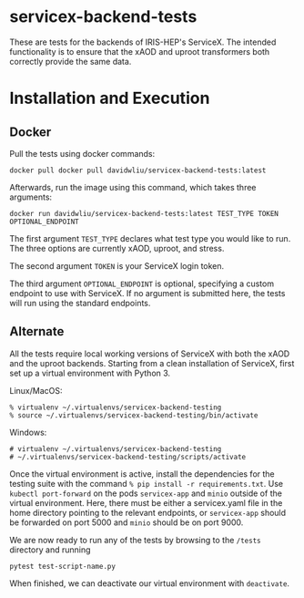 # servicex-backend-tests

These are tests for the backends of IRIS-HEP's ServiceX. The intended functionality is to ensure that the xAOD and uproot transformers both correctly provide the same data.

# Installation and Execution

## Docker

Pull the tests using docker commands:

```
docker pull docker pull davidwliu/servicex-backend-tests:latest
```

Afterwards, run the image using this command, which takes three arguments:

```
docker run davidwliu/servicex-backend-tests:latest TEST_TYPE TOKEN OPTIONAL_ENDPOINT
```

The first argument `TEST_TYPE` declares what test type you would like to run. The three options are currently xAOD, uproot, and stress.

The second argument `TOKEN` is your ServiceX login token.

The third argument `OPTIONAL_ENDPOINT` is optional, specifying a custom endpoint to use with ServiceX. If no argument is submitted here, the tests will run using the standard endpoints.

## Alternate

All the tests require local working versions of ServiceX with both the xAOD and the uproot backends. Starting from a clean installation of ServiceX, first set up a virtual environment with Python 3.

Linux/MacOS:
```
% virtualenv ~/.virtualenvs/servicex-backend-testing
% source ~/.virtualenvs/servicex-backend-testing/bin/activate
```

Windows:
```
# virtualenv ~/.virtualenvs/servicex-backend-testing
# ~/.virtualenvs/servicex-backend-testing/scripts/activate
```

Once the virtual environment is active, install the dependencies for the testing suite with the command `% pip install -r requirements.txt`.
Use `kubectl port-forward` on the pods `servicex-app` and `minio` outside of the virtual environment. Here, there must be either a servicex.yaml file in the home directory pointing to the relevant endpoints, or `servicex-app` should be forwarded on port 5000 and `minio` should be on port 9000.

We are now ready to run any of the tests by browsing to the `/tests` directory and running

```
pytest test-script-name.py
```

When finished, we can deactivate our virtual environment with `deactivate`.
